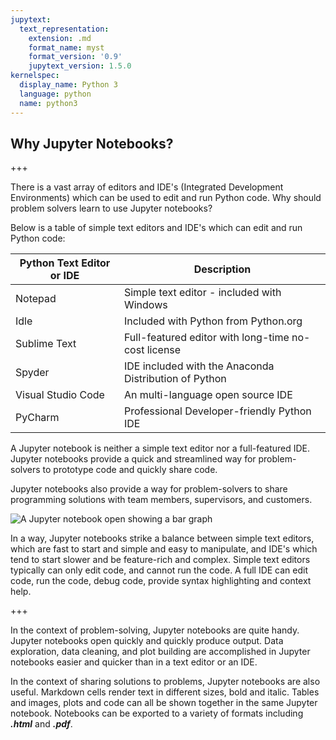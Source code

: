 ```yaml
---
jupytext:
  text_representation:
    extension: .md
    format_name: myst
    format_version: '0.9'
    jupytext_version: 1.5.0
kernelspec:
  display_name: Python 3
  language: python
  name: python3
---
```


## Why Jupyter Notebooks?

+++

There is a vast array of editors and IDE's (Integrated Development Environments) which can be used to edit and run Python code. Why should problem solvers learn to use Jupyter notebooks? 
 
Below is a table of simple text editors and IDE's which can edit and run Python code:

 | Python Text Editor or IDE | Description |
 | --- | --- |
 | Notepad | Simple text editor - included with Windows |
 | Idle | Included with Python from Python.org |
 | Sublime Text | Full-featured editor with long-time no-cost license |
 | Spyder | IDE included with the Anaconda Distribution of Python 
 | Visual Studio Code | An multi-language open source IDE |
 | PyCharm | Professional Developer-friendly Python IDE |
 
A Jupyter notebook is neither a simple text editor nor a full-featured IDE. Jupyter notebooks provide a quick and streamlined way for problem-solvers to prototype code and quickly share code.

Jupyter notebooks also provide a way for problem-solvers to share programming solutions with team members, supervisors, and customers.

![A Jupyter notebook open showing a bar graph](images/jupyter_notebook_example.png)

In a way, Jupyter notebooks strike a balance between simple text editors, which are fast to start and simple and easy to manipulate, and IDE's which tend to start slower and be feature-rich and complex. Simple text editors typically can only edit code, and cannot run the code. A full IDE can edit code, run the code, debug code, provide syntax highlighting and context help.

+++

In the context of problem-solving, Jupyter notebooks are quite handy. Jupyter notebooks open quickly and quickly produce output. Data exploration, data cleaning, and plot building are accomplished in Jupyter notebooks easier and quicker than in a text editor or an IDE. 

In the context of sharing solutions to problems, Jupyter notebooks are also useful. Markdown cells render text in different sizes, bold and italic. Tables and images, plots and code can all be shown together in the same Jupyter notebook. Notebooks can be exported to a variety of formats including **_.html_** and **_.pdf_**.

